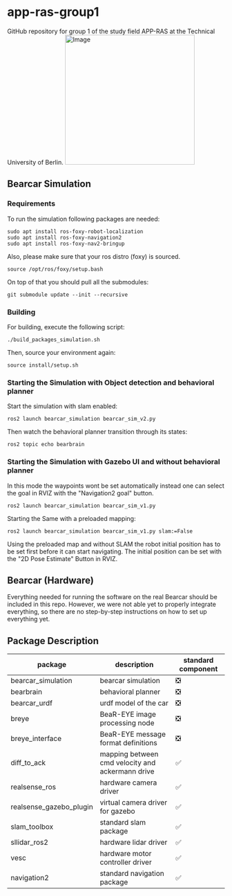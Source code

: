 # app-ras-group1
GitHub repository for group 1 of the study field APP-RAS at the Technical University of Berlin.
<img src="https://github.com/ChazzKemal/app-ras-bear-car/assets/71472091/70af0a26-2298-4574-98ce-860a337c2e8e" width="300" alt="Image">



## Bearcar Simulation

### Requirements
To run the simulation following packages are needed:

```
sudo apt install ros-foxy-robot-localization
sudo apt install ros-foxy-navigation2
sudo apt install ros-foxy-nav2-bringup
```

Also, please make sure that your ros distro (foxy) is sourced.

`source /opt/ros/foxy/setup.bash`

On top of that you should pull all the submodules:

`git submodule update --init --recursive`

### Building
For building, execute the following script:

`./build_packages_simulation.sh`

Then, source your environment again:

`source install/setup.sh`

### Starting the Simulation with Object detection and behavioral planner

Start the simulation with slam enabled:

`ros2 launch bearcar_simulation bearcar_sim_v2.py`

Then watch the behavioral planner transition through its states:

`ros2 topic echo bearbrain`

### Starting the Simulation with Gazebo UI and without behavioral planner

In this mode the waypoints wont be set automatically instead one can select the goal in RVIZ with the "Navigation2 goal" button. 

`ros2 launch bearcar_simulation bearcar_sim_v1.py`

Starting the Same with a preloaded mapping:

`ros2 launch bearcar_simulation bearcar_sim_v1.py slam:=False`

Using the preloaded map and without SLAM the robot initial position has to be set first before it can start navigating. The initial position can be set with the "2D Pose Estimate" Button in RVIZ.





## Bearcar (Hardware)
Everything needed for running the software on the real Bearcar 
should be included in this repo. However, we were not able yet to properly integrate
everything, so there are no step-by-step instructions on how to set up everything yet.

## Package Description
| package                 | description                                      | standard component |
|-------------------------|--------------------------------------------------|--------------------|
| bearcar_simulation      | bearcar simulation                               |         ❎          |
| bearbrain               | behavioral planner                               |         ❎          |
| bearcar_urdf            | urdf model of the car                            |         ❎          |
| breye                   | BeaR-EYE image processing node                   |         ❎          |
| breye_interface         | BeaR-EYE message format definitions              |         ❎          |
| diff_to_ack             | mapping between cmd velocity and ackermann drive |        ✅           |
| realsense_ros           | hardware camera driver                           |        ✅           |
| realsense_gazebo_plugin | virtual camera driver for gazebo                 |        ✅           |
| slam_toolbox            | standard slam package                            |        ✅           |
| sllidar_ros2            | hardware lidar driver                            |        ✅           |
| vesc                    | hardware motor controller driver                 |        ✅           |
| navigation2             | standard navigation package                      |        ✅           |


